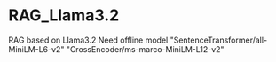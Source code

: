 # RAG_Llama3.2
RAG based on Llama3.2
Need offline model "SentenceTransformer/all-MiniLM-L6-v2"  "CrossEncoder/ms-marco-MiniLM-L12-v2"
